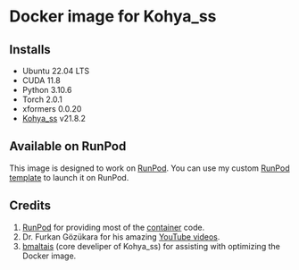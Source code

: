 # Docker image for Kohya_ss

## Installs

* Ubuntu 22.04 LTS
* CUDA 11.8
* Python 3.10.6
* Torch 2.0.1
* xformers 0.0.20
* [Kohya_ss](https://github.com/bmaltais/kohya_ss) v21.8.2

## Available on RunPod

This image is designed to work on [RunPod](https://runpod.io?ref=w18gds2n).
You can use my custom [RunPod template](
https://runpod.io/gsc?template=51q837fywe&ref=w18gds2n)
to launch it on RunPod.

## Credits

1. [RunPod](https://runpod.io?ref=w18gds2n) for providing most
   of the [container](https://github.com/runpod/containers) code.
2. Dr. Furkan Gözükara for his amazing
   [YouTube videos](https://www.youtube.com/@SECourses/videos]).
3. [bmaltais](https://github.com/bmaltais) (core develiper of Kohya_ss)
   for assisting with optimizing the Docker image.